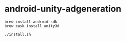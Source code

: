 android-unity-adgeneration
==========================

```
brew install android-sdk
brew cask install unity3d

./install.sh
```
